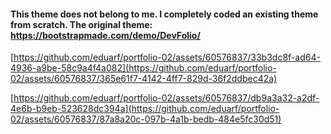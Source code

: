 #### This theme does not belong to me. I completely coded an existing theme from scratch. The original theme: https://bootstrapmade.com/demo/DevFolio/

[https://github.com/eduarf/portfolio-02/assets/60576837/33b3dc8f-ad64-4936-a9be-58c9a4f4a082](https://github.com/eduarf/portfolio-02/assets/60576837/365e61f7-4142-4ff7-829d-36f2ddbec42a)

[https://github.com/eduarf/portfolio-02/assets/60576837/db9a3a32-a2df-4e6b-b9eb-523628dc394a](https://github.com/eduarf/portfolio-02/assets/60576837/87a8a20c-097b-4a1b-bedb-484e5fc30d51)
